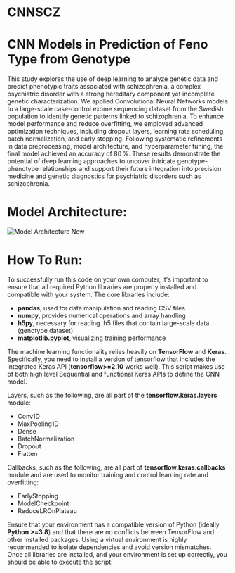 # CNNSCZ
# CNN Models in Prediction of Feno Type from Genotype
This study explores the use of deep learning to analyze genetic data and predict phenotypic traits associated with schizophrenia, a complex psychiatric disorder with a strong hereditary component yet incomplete genetic characterization. We applied Convolutional Neural Networks models to a large-scale case-control exome sequencing dataset from the Swedish population to identify genetic patterns linked to schizophrenia. To enhance model performance and reduce overfitting, we employed advanced optimization techniques, including dropout layers, learning rate scheduling, batch normalization, and early stopping. Following systematic refinements in data preprocessing, model architecture, and hyperparameter tuning, the final model achieved an accuracy of 80 %. These results demonstrate the potential of deep learning approaches to uncover intricate genotype-phenotype relationships and support their future integration into precision medicine and genetic diagnostics for psychiatric disorders such as schizophrenia.


# Model Architecture:
![Model Architecture New](https://github.com/user-attachments/assets/7c8e8f7a-8336-4a02-b8e9-93cf48c0a74b)


# How To Run:
To successfully run this code on your own computer, it's important to ensure that all required Python libraries are properly installed and compatible with your system. The core libraries include:
  - **pandas**, used for data manipulation and reading CSV files
  - **numpy**, provides numerical operations and array handling
  - **h5py**, necessary for reading .h5 files that contain large-scale data (genotype dataset)
  - **matplotlib.pyplot**, visualizing training performance

The machine learning functionality relies heavily on **TensorFlow** and **Keras**. Specifically, you need to install a version of tensorflow that includes the integrated Keras API (**tensorflow>=2.10** works well). This script makes use of both high level Sequential and functional Keras APIs to define the CNN model. 

Layers, such as the following, are all part of the **tensorflow.keras.layers** module:
  - Conv1D
  - MaxPooling1D
  - Dense
  - BatchNormalization
  - Dropout
  - Flatten

Callbacks, such as the following, are all part of **tensorflow.keras.callbacks** module and are used to monitor training and control learning rate and overfitting: 
  - EarlyStopping
  - ModelCheckpoint
  - ReduceLROnPlateau

Ensure that your environment has a compatible version of Python (ideally **Python >=3.8**) and that there are no conflicts between TensorFlow and other installed packages. Using a virtual environment is highly recommended to isolate dependencies and avoid version mismatches. Once all libraries are installed, and your environment is set up correctly, you should be able to execute the script.
